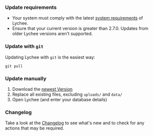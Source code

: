 ### Update requirements

- Your system must comply with the latest [system requirements](Installation) of Lychee.
- Ensure that your current version is greater than 2.7.0. Updates from older Lychee versions aren't supported.

### Update with `git`

Updating Lychee with `git` is the easiest way:

```
git pull
```

### Update manually

1. Download the [newest Version](https://github.com/LycheeOrg/Lychee/releases)
2. Replace all existing files, excluding `uploads/` and `data/`
3. Open Lychee (and enter your database details)

### Changelog

Take a look at the [Changelog](Changelog) to see what's new and to check for any actions that may be required.
